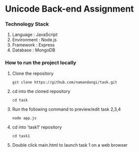 # Unicode Back-end Assignment

### Technology Stack

1. Language : JavaScript
2. Environment : Node.js
3. Framework : Express
4. Database : MongoDB

### How to run the project locally  
  
  1.   Clone the repository 
  
       ```git
       git clone https://github.com/namandangi/task.git
       ```
  
  2.   cd into the cloned repository 
  
       ```terminal
       cd task
       ```
  3.   Run the following command to preview/edit task 2,3,4
       
       ```terminal   
       node app.js
       ```
  4.   cd into 'task1' repository
  
       ```terminal
       cd task1
       ```
 5.   Double click main.html to launch task 1 on a web browser
       
